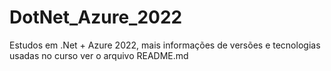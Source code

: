 # DotNet_Azure_2022
 Estudos em .Net + Azure 2022, mais informações de versões e tecnologias usadas no curso ver o arquivo README.md
